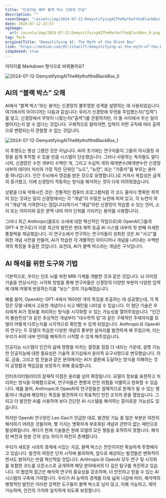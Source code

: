 ```yaml
---
title: "인공지능 해부 블랙 박스 신화의 진실"
description: ""
coverImage: "/assets/img/2024-07-12-DemystifyingAITheMythoftheBlackBox_0.png"
date: 2024-07-12 23:57
ogImage:
  url: /assets/img/2024-07-12-DemystifyingAITheMythoftheBlackBox_0.png
tag: Tech
originalTitle: "Demystifying AI: The Myth of the Black Box"
link: "https://medium.com/@tristwolff/demystifying-ai-the-myth-of-the-black-box-0e44fc657e2a"
isUpdated: true
---
```


이미지를 Markdown 형식으로 바꿔볼까요?

![2024-07-12-DemystifyingAITheMythoftheBlackBox_0](/assets/img/2024-07-12-DemystifyingAITheMythoftheBlackBox_0.png)

## AI의 “블랙 박스” 오해

AI에서 “블랙 박스”라는 용어는 신경망의 불투명한 성격을 설명하는 데 사용되었습니다. 여기에서의 아이디어는 다음과 같습니다: 우리가 신경망에 무엇을 주입했는지(“입력”)를 알고, 신경망에서 무엇이 나왔는지(“출력”)를 관찰하지만, 이 둘 사이에서 무슨 일이 벌어지는지 알 수 없다는 것입니다. 구체적으로 말하자면, 입력이 어떤 규칙에 따라 출력으로 변환되는지 관찰할 수 없는 것입니다.

![2024-07-12-DemystifyingAITheMythoftheBlackBox_1](/assets/img/2024-07-12-DemystifyingAITheMythoftheBlackBox_1.png)

<!-- cozy-coder - 수평 -->

<ins class="adsbygoogle"
     style="display:block"
     data-ad-client="ca-pub-4877378276818686"
     data-ad-slot="1107185301"
     data-ad-format="auto"
     data-full-width-responsive="true"></ins>

<script>
     (adsbygoogle = window.adsbygoogle || []).push({});
</script>

이 투명도는 항상 그랬던 것은 아닙니다. AI의 초기에는 연구자들이 그들의 의사결정 과정을 쉽게 추적할 수 있을 만큼 시스템이 단순했습니다. 그러나 사랑하는 독자들도 알다시피, 신경망은 수천 개부터 수백만 개, 그리고 수십억 개의 매개변수(매개변수란 신경망 내부의 데이터 처리의 가장 작은 단위인 "노드", "뉴런", 또는 "가중치"를 부르는 용어 중 하나입니다. 인간 두뇌에서 영감을 받은 것으로 유명합니다.)로 커져서 복잡성은 급격히 증가했고, 이에 신경망이 작동하는 방식을 해석하는 것이 더욱 어려워졌습니다.

상황을 더욱 악화시킨 것은: 전통적인 컴퓨터 프로그램처럼 각 코드 줄마다 명확한 목적이 있는 것과는 달리 신경망에서는 각 "개념"이 수많은 뉴런에 퍼져 있고, 각 뉴런이 여러 "개념"에 기여한다는 점입니다(여기서 "개념"이란 신경망이 학습할 수 있는 언어, 소리 또는 이미지와 같은 문맥 내의 의미 단위를 가리키는 용어를 사용합니다).

그러나 최근 Anthropc(클로드 소네에 대한 혁신적인 작업으로)와 OpenAI(그들의 GPT-4 연구로)가 이룬 최근의 발전은 현대 제작 등급 AI 시스템 내부의 첫 번째 자세한 통찰력을 제공했습니다. 이 연구소에서 연구하는 연구자들이 성취한 것은 AI "사고"를 위한 개념 사전을 만들어, AI가 학습한 각 개별적인 아이디어나 개념을 나타내는 수백만 개의 특징을 추출한 것입니다. 요컨대, AI가 블랙 박스라는 개념은 구식입니다.

## AI 해석을 위한 도구와 기법

<!-- cozy-coder - 수평 -->

<ins class="adsbygoogle"
     style="display:block"
     data-ad-client="ca-pub-4877378276818686"
     data-ad-slot="1107185301"
     data-ad-format="auto"
     data-full-width-responsive="true"></ins>

<script>
     (adsbygoogle = window.adsbygoogle || []).push({});
</script>

기본적으로, 우리는 인조 뇌를 위한 MRI 기계를 개발한 것과 같은 것입니다. 뇌 이미징 기술을 연상시키는 시각화 방법을 통해 연구자들은 신경망의 다양한 부분이 다양한 입력에 대해 어떻게 반응하는지를 "보는" 것이 가능해졌습니다.

예를 들어, OpenAI는 GPT-4에서 1600만 개의 특징을 추출하는 데 성공했는데, 각 특징은 모델 내에서 고유한 개념이나 사고 패턴을 나타낼 수 있습니다. 이 첨단 기술은 우리에게 AI가 정보를 처리하는 방식을 시각화할 수 있는 가능성을 열어주었습니다. "인간의 불완전성"과 같은 추상적인 개념부터 "대수학적 링"과 같은 구체적인 주제까지를 모델이 어떻게 다루는지를 시각적으로 확인할 수 있게 되었습니다. Anthropic과 OpenAI의 연구는 두 모델이 학습한 다양한 개념의 풍부한 실마리를 발견하게 해 주었으며, 이는 우리가 AI의 내부 언어를 해독하기 시작할 수 있게 해주었습니다.

인공지능 시스템이 인간의 삶에 영향을 미치는 결정을 점점 더 내리는 가운데, 설명 가능한 인공지능에 대한 필요성은 기술적 호기심에서 윤리적 요구사항으로 변모했습니다. 의료, 금융, 그리고 법 진술과 같은 분야에서는 AI가 결론에 도달하는 방식을 이해하는 것이 공정함과 책임감을 보장하기 위해 중요합니다.

인터프리터빌리티의 잠재적 이점은 윤리를 넘어 확장됩니다. 모델이 정보를 표현하고 처리하는 방식을 이해함으로써, 연구자들은 편향과 안전 위험을 식별하고 완화할 수 있습니다. 예를 들어, Anthropic과 OpenAI의 연구원들은 잠재적으로 문제가 될 수 있는 행동이나 개념에 해당하는 특징을 발견하여 더 목표적인 안전 조치의 문을 열었습니다. 그리고 더 발전한 AI를 사용하여 보다 간단한 AI 시스템을 해석하는 흥미로운 가능성도 있습니다.

<!-- cozy-coder - 수평 -->

<ins class="adsbygoogle"
     style="display:block"
     data-ad-client="ca-pub-4877378276818686"
     data-ad-slot="1107185301"
     data-ad-format="auto"
     data-full-width-responsive="true"></ins>

<script>
     (adsbygoogle = window.adsbygoogle || []).push({});
</script>

하지만 OpenAI 연구원인 Leo Gao가 언급한 대로, 발견된 기능 중 많은 부분은 여전히 해석하기 어려운 것들이며, 몇 가지는 명확하게 부호화된 개념과 관련이 없는 패턴으로 활성화됩니다. 게다가 현재 기술들은 원래 모델의 모든 행동을 포착하지 못합니다. 해석된 버전과 원본 간의 성능 차이가 여전히 존재합니다.

우리가 새로운 시대의 경계에 서있는 지금, 블랙 박스는 천천히지만 확실하게 투명해지고 있습니다. 발견의 여정은 단지 시작에 불과하며, 앞으로 예상되는 발견들은 변화적이면서도 밝혀지는 만큼 혁신적일 것입니다. Anthropic과 OpenAI 모두 연구 및 시각화를 포함한 코드를 오픈소스로 공개하여 해당 분야에서의 더 깊은 탐구를 촉진하고 있습니다. 이 협업적 접근은 해석력 연구의 중요성을 강조하며, 더 안전하고 믿을 수 있는 AI 시스템의 구축에 기여합니다. 우리가 AI 능력의 경계를 더욱 넓혀 나감에 따라, 해석력의 병행적인 발전은 이러한 강력한 도구들이 블랙 박스로 남지 않고, 이해 가능하고, 제어 가능하며, 인간의 가치와 일치하게 되도록 보장합니다.
